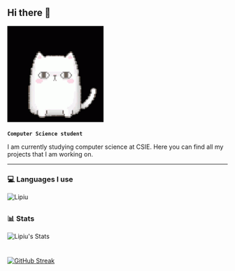 ## Hi there 👋

![That's literally me](images/cat.gif)

**`Computer Science student`**

I am currently studying computer science at CSIE.
Here you can find all my projects that I am working on.

---

### 💻 Languages I use

<!-- <div align="left">
  <img src="https://github-readme-stats.vercel.app/api/top-langs?username=Lipiu&bg_color=000&show_icons=true&locale=en&layout=compact&theme=violet-dark&title_color=FE0088&text_color=FE0088&border_color=FE0088&font=" alt="Lipiu" />
</div>
<br /> -->
<!-- <img align="left" alt="C++" width="26px" src="https://cdn.jsdelivr.net/gh/devicons/devicon@latest/icons/cplusplus/cplusplus-original.svg" style="padding-right:10px;" />
<img align="left" alt="Python" width="26px" src="https://cdn.jsdelivr.net/gh/devicons/devicon@latest/icons/python/python-original-wordmark.svg" style="padding-right:10px;" />
<img align="left" alt="Git" width="26px" src="https://cdn.jsdelivr.net/gh/devicons/devicon@latest/icons/git/git-original.svg" style="padding-right:10px;" />
<img align="left" alt="Visual Studio Code" width="26px" src="https://cdn.jsdelivr.net/gh/devicons/devicon/icons/vscode/vscode-original.svg" style="padding-right:10px;" />
<img align="left" alt="Intellij" width="26px" src="https://cdn.jsdelivr.net/gh/devicons/devicon@latest/icons/intellij/intellij-original.svg" style="padding-right:10px;" />
<img align="left" alt="Linux" width="26px" src="https://cdn.jsdelivr.net/gh/devicons/devicon@latest/icons/linux/linux-original.svg" style="padding-right:10px;" /> -->

<div align="left">
  <img src="https://github-readme-stats.vercel.app/api/top-langs?username=Lipiu&bg_color=000&title_color=FE0088&text_color=FE0088&ring_color=FE0088&show_icons=true&icon_color=c8e3f3&border_color=FE008" alt="Lipiu" />
</div>

##

### 📊 Stats
![Lipiu's Stats](https://github-readme-stats.vercel.app/api?username=Lipiu&bg_color=000&title_color=FE0088&text_color=FE0088&ring_color=FE0088&show_icons=true&icon_color=c8e3f3&border_color=FE0088)

#


[![GitHub Streak](https://github-readme-streak-stats.herokuapp.com?user=Lipiu&theme=violet-dark)](https://git.io/streak-stats)

<!--![Lipiu's GitHub Stats](https://github-readme-stats.vercel.app/api?username=Lipiu&show_icons=true&theme=violet-dark)
<!--
**Lipiu/Lipiu** is a ✨ _special_ ✨ repository because its `README.md` (this file) appears on your GitHub profile.

Here are some ideas to get you started:

- 🔭 I’m currently working on ...
- 🌱 I’m currently learning ...
- 👯 I’m looking to collaborate on ...
- 🤔 I’m looking for help with ...
- 💬 Ask me about ...
- 📫 How to reach me: ...
- 😄 Pronouns: ...
- ⚡ Fun fact: ...
-->
